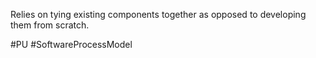 Relies on tying existing components together as opposed to developing them from scratch.

#PU 
#SoftwareProcessModel 